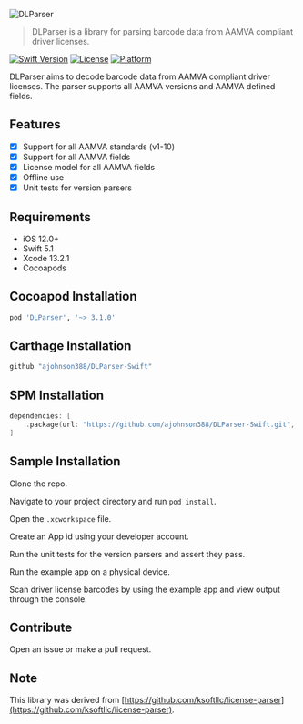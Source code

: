 ![DLParser](https://github.com/ajohnson388/DLParser-Swift/blob/master/images/DLParser-Logo.png)

> DLParser is a library for parsing barcode data from AAMVA compliant driver licenses.

[![Swift Version][swift-image]][swift-url]
[![License][license-image]][license-url]
[![Platform][platform-image]][platform-url]

DLParser aims to decode barcode data from AAMVA compliant driver licenses. The parser
supports all AAMVA versions and AAMVA defined fields.

## Features

- [x] Support for all AAMVA standards (v1-10)
- [x] Support for all AAMVA fields
- [x] License model for all AAMVA fields
- [x] Offline use
- [x] Unit tests for version parsers

## Requirements

- iOS 12.0+
- Swift 5.1
- Xcode 13.2.1
- Cocoapods

## Cocoapod Installation

```ruby
pod 'DLParser', '~> 3.1.0'
```

## Carthage Installation

```ruby
github "ajohnson388/DLParser-Swift"
```

## SPM Installation

```swift
dependencies: [
    .package(url: "https://github.com/ajohnson388/DLParser-Swift.git", from: "3.1.0")
]
```

## Sample Installation

Clone the repo.

Navigate to your project directory and run `pod install`.

Open the `.xcworkspace` file.

Create an App id using your developer account.

Run the unit tests for the version parsers and assert they pass.

Run the example app on a physical device.

Scan driver license barcodes by using the example app and view output through the console.

## Contribute

Open an issue or make a pull request.

## Note

This library was derived from [https://github.com/ksoftllc/license-parser](https://github.com/ksoftllc/license-parser).

[swift-image]:https://img.shields.io/badge/swift-5.1-orange.svg
[swift-url]: https://swift.org/
[test-coverage-image]:https://img.shields.io/badge/Coverage-80%25-orange.svg
[license-image]: https://img.shields.io/badge/License-MIT-blue.svg
[license-url]: LICENSE
[platform-image]:https://img.shields.io/badge/platform-iOS-green.svg?style=flat
[platform-url]:https://developer.apple.com/
